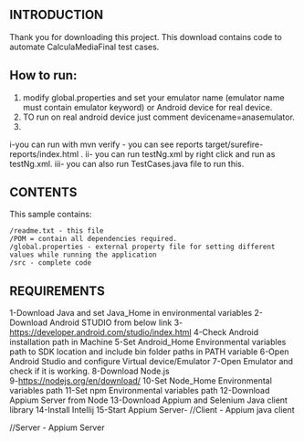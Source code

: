 INTRODUCTION
------------

Thank you for downloading this project.  This download contains code to automate CalculaMediaFinal test cases.


How to run:
--------------


1. modify global.properties and set your emulator name (emulator name must contain emulator keyword) or Android device for real device.
2. TO run on real android device just comment devicename=anasemulator.
3. 
 i-you can run with mvn verify - you can see reports target/surefire-reports/index.html .
 ii- you can run testNg.xml by right click and run as testNg.xml.
 iii- you can also run TestCases.java file to run this. 


CONTENTS
--------

This sample contains:

    /readme.txt - this file
    /POM = contain all dependencies required.
    /global.properties - external property file for setting different values while running the application
    /src - complete code



REQUIREMENTS
------------

1-Download Java and set Java_Home in environmental variables
2-Download Android STUDIO from below link
3-https://developer.android.com/studio/index.html
4-Check Android installation path in Machine
5-Set Android_Home Environmental variables path to SDK location and include bin folder paths in PATH variable
6-Open Android Studio and configure Virtual device/Emulator
7-Open Emulator and check if it is working.
8-Download Node.js                                                                                                                        
9-https://nodejs.org/en/download/
10-Set Node_Home Environmental variables path
11-Set npm Environmental variables path
12-Download Appium Server from Node
13-Download Appium and Selenium Java client library
14-Install Intellij 
15-Start Appium Server-
//Client  - Appium java  client

//Server  - Appium Server

